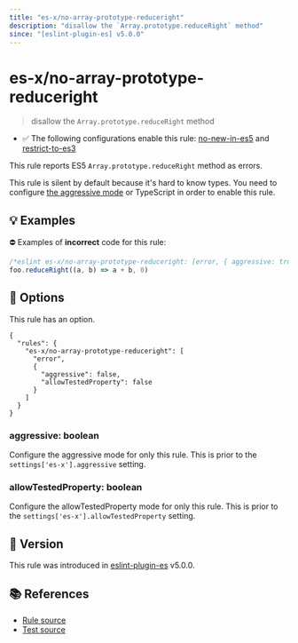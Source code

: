 ```yaml
---
title: "es-x/no-array-prototype-reduceright"
description: "disallow the `Array.prototype.reduceRight` method"
since: "[eslint-plugin-es] v5.0.0"
---
```


# es-x/no-array-prototype-reduceright
> disallow the `Array.prototype.reduceRight` method

- ✅ The following configurations enable this rule: [no-new-in-es5] and [restrict-to-es3]

This rule reports ES5 `Array.prototype.reduceRight` method as errors.

This rule is silent by default because it's hard to know types. You need to configure [the aggressive mode](https://github.com/eslint-community/eslint-plugin-es-x/tree/master/docs/#the-aggressive-mode) or TypeScript in order to enable this rule.

## 💡 Examples

⛔ Examples of **incorrect** code for this rule:

<eslint-playground type="bad">

```js
/*eslint es-x/no-array-prototype-reduceright: [error, { aggressive: true }] */
foo.reduceRight((a, b) => a + b, 0)
```

</eslint-playground>

## 🔧 Options

This rule has an option.

```jsonc
{
  "rules": {
    "es-x/no-array-prototype-reduceright": [
      "error",
      {
        "aggressive": false,
        "allowTestedProperty": false
      }
    ]
  }
}
```

### aggressive: boolean

Configure the aggressive mode for only this rule.
This is prior to the `settings['es-x'].aggressive` setting.

### allowTestedProperty: boolean

Configure the allowTestedProperty mode for only this rule.
This is prior to the `settings['es-x'].allowTestedProperty` setting.

## 🚀 Version

This rule was introduced in [eslint-plugin-es] v5.0.0.

[eslint-plugin-es]: https://github.com/mysticatea/eslint-plugin-es

## 📚 References

- [Rule source](https://github.com/eslint-community/eslint-plugin-es-x/blob/master/lib/rules/no-array-prototype-reduceright.js)
- [Test source](https://github.com/eslint-community/eslint-plugin-es-x/blob/master/tests/lib/rules/no-array-prototype-reduceright.js)

[no-new-in-es5]: ../configs/index.md#no-new-in-es5
[restrict-to-es3]: ../configs/index.md#restrict-to-es3
